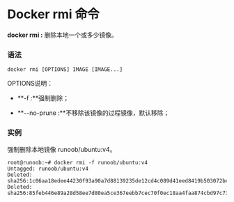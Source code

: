 # Docker rmi 命令

**docker rmi :** 删除本地一个或多少镜像。

### 语法

```
docker rmi [OPTIONS] IMAGE [IMAGE...]
```

OPTIONS说明：

- **-f :**强制删除；

  

- **--no-prune :**不移除该镜像的过程镜像，默认移除；

  

### 实例

强制删除本地镜像 runoob/ubuntu:v4。

```
root@runoob:~# docker rmi -f runoob/ubuntu:v4
Untagged: runoob/ubuntu:v4
Deleted: sha256:1c06aa18edee44230f93a90a7d88139235de12cd4c089d41eed8419b503072be
Deleted: sha256:85feb446e89a28d58ee7d80ea5ce367eebb7cec70f0ec18aa4faa874cbd97c73
```